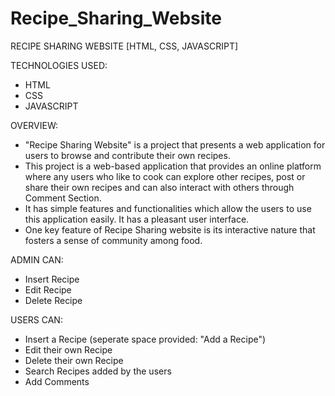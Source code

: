 # Recipe_Sharing_Website

RECIPE SHARING WEBSITE [HTML, CSS, JAVASCRIPT]

TECHNOLOGIES USED:
- HTML
- CSS
- JAVASCRIPT

OVERVIEW:
- "Recipe Sharing Website" is a project that presents a web application for users to browse and contribute their own recipes.
- This project is a web-based application that provides an online platform where any users who like to cook can explore other recipes, post or share their own recipes and can also interact with others through Comment Section.
- It has simple features and functionalities which allow the users to use this application easily. It has a pleasant user interface.
- One key feature of Recipe Sharing website is its interactive nature that fosters a sense of community among food.

ADMIN CAN:
- Insert Recipe
- Edit Recipe
- Delete Recipe

USERS CAN:
- Insert a Recipe (seperate space provided: "Add a Recipe")
- Edit their own Recipe
- Delete their own Recipe
- Search Recipes added by the users
- Add Comments

